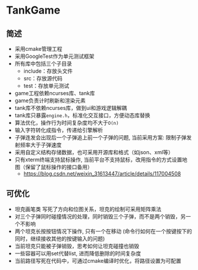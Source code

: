 # TankGame

## 简述

- 采用cmake管理工程
- 采用GoogleTest作为单元测试框架
- 所有库中包括三个子目录
  - include：存放头文件
  - src：存放源代码
  - test：存放单元测试
- game工程依赖ncurses库、tank库
- game负责计时刷新和渲染元素
- tank库不依赖ncurses库，做到ui和游戏逻辑解耦
- tank库只暴露`engine.h`，标准化交互接口，方便动态库替换
- 算法优化，操作行为时间复杂度均不大于`O(n)`
- 输入字符转化成指令，传递给引擎解析
- 子弹连发会出现后一个子弹追上前一个子弹的问题, 当前采用方案: 限制子弹发射频率大于子弹速度
- 采用自定义结构存储数据，也可采用开源库和格式（如json、xml等）
- 只有xterm终端支持鼠标操作, 当前平台不支持鼠标，改用指令的方式设置地图（保留了鼠标操作的接口备用）
  - https://blog.csdn.net/weixin_31613447/article/details/117004508

## 可优化

- 坦克画笔类 写死了方向和位图关系，坦克的绘制可采用矩阵乘法
- 对三个子弹同时碰撞情况的处理，同时销毁三个子弹，而不是两个销毁，另一个不影响
- 两个坦克长按按钮情况下操作, 只有一个在移动 (命令行如何在一个按键按下的同时，继续接收其他的按键输入的问题)
- 当前坦克只能被子弹销毁，思考如何让坦克碰撞也销毁
- 一些容器可以用set代替list, 进而降低删除的时间复杂度
- 当前路径写死在代码中，可通过cmake编译时优化，将路径设置为可配置

